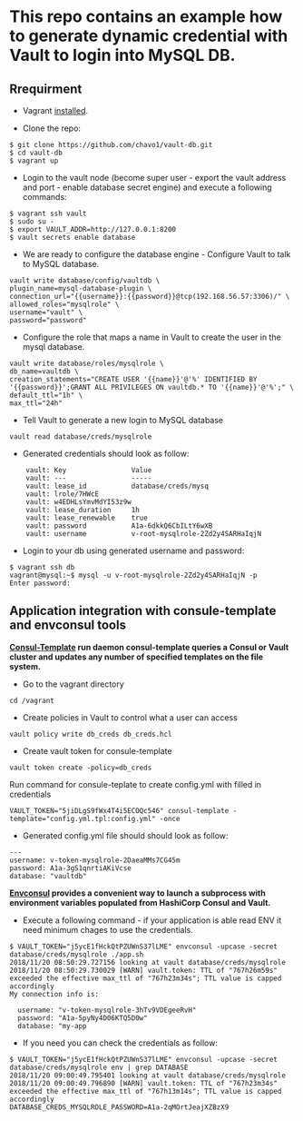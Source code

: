 # This repo contains an example how to generate dynamic credential with Vault to login into MySQL DB.

## Rrequirment

- Vagrant [installed](https://www.vagrantup.com/docs/installation/).

- Clone the repo:
```
$ git clone https://github.com/chavo1/vault-db.git
$ cd vault-db
$ vagrant up
```
- Login to the vault node (become super user - export the vault address and port - enable database secret engine) and execute a following commands:

```
$ vagrant ssh vault
$ sudo su -
$ export VAULT_ADDR=http://127.0.0.1:8200
$ vault secrets enable database
```
- We are ready to configure the database engine - Configure Vault to talk to MySQL database.

```
vault write database/config/vaultdb \
plugin_name=mysql-database-plugin \
connection_url="{{username}}:{{password}}@tcp(192.168.56.57:3306)/" \
allowed_roles="mysqlrole" \
username="vault" \
password="password"
```

- Configure the role that maps a name in Vault to create the user in the mysql database.

```
vault write database/roles/mysqlrole \
db_name=vaultdb \
creation_statements="CREATE USER '{{name}}'@'%' IDENTIFIED BY '{{password}}';GRANT ALL PRIVILEGES ON vaultdb.* TO '{{name}}'@'%';" \
default_ttl="1h" \
max_ttl="24h"
```

- Tell Vault to generate a new login to MySQL database
```
vault read database/creds/mysqlrole
```
- Generated credentials should look as follow:
```
    vault: Key                Value
    vault: ---                -----
    vault: lease_id           database/creds/mysq
    vault: lrole/7HWcE
    vault: w4EDHLsYmvMdYI53z9w
    vault: lease_duration     1h
    vault: lease_renewable    true
    vault: password           A1a-6dkkQ6CbILtY6wXB
    vault: username           v-root-mysqlrole-2Zd2y4SARHaIqjN
```
- Login to your db using generated username and password:
```
$ vagrant ssh db
vagrant@mysql:~$ mysql -u v-root-mysqlrole-2Zd2y4SARHaIqjN -p
Enter password:
```
## Application integration with consule-template and envconsul tools

**[Consul-Template](https://github.com/hashicorp/consul-template) run daemon consul-template queries a Consul or Vault cluster and updates any number of specified templates on the file system.**

- Go to the vagrant directory
```
cd /vagrant
```
- Create policies in Vault to control what a user can access
```
vault policy write db_creds db_creds.hcl
```
- Create vault token for consule-template
```
vault token create -policy=db_creds
```
Run command for consule-teplate to create config.yml with filled in credentials
```
VAULT_TOKEN="5jiDLgS9fWx4T4i5ECOQc546" consul-template -template="config.yml.tpl:config.yml" -once
```
- Generated config.yml file should should look as follow:
```
---
username: v-token-mysqlrole-2DaeaMMs7CG45m
password: A1a-3gS1qnrtiAKiVcse
database: "vaultdb"
```
**[Envconsul](https://github.com/hashicorp/envconsul) provides a convenient way to launch a subprocess with environment variables populated from HashiCorp Consul and Vault.**

- Execute a following command - if your application is able read ENV it need minimum chages to use the credentials. 
```
$ VAULT_TOKEN="j5ycE1fHckQtPZUWnS37lLME" envconsul -upcase -secret database/creds/mysqlrole ./app.sh
2018/11/20 08:50:29.727156 looking at vault database/creds/mysqlrole
2018/11/20 08:50:29.730029 [WARN] vault.token: TTL of "767h26m59s" exceeded the effective max_ttl of "767h23m34s"; TTL value is capped accordingly
My connection info is:

  username: "v-token-mysqlrole-3hTv9VDEgeeRvH"
  password: "A1a-5pyNy4D06KTQ5D0w"
  database: "my-app
```
- If you need you can check the credentials as follow:
```
$ VAULT_TOKEN="j5ycE1fHckQtPZUWnS37lLME" envconsul -upcase -secret database/creds/mysqlrole env | grep DATABASE
2018/11/20 09:00:49.795401 looking at vault database/creds/mysqlrole
2018/11/20 09:00:49.796890 [WARN] vault.token: TTL of "767h23m34s" exceeded the effective max_ttl of "767h13m14s"; TTL value is capped accordingly
DATABASE_CREDS_MYSQLROLE_PASSWORD=A1a-2qMOrtJeajXZBzX9
```
